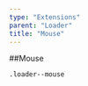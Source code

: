 ```yaml
---
type: "Extensions"
parent: "Loader"
title: "Mouse"
---
```


##Mouse

`.loader--mouse`

<demo>
  <demovanilla src="vanilla/demos/loader/mouse-spinner">
  </demovanilla>
</demo>

<demo>
  <demovanilla src="vanilla/demos/loader/mouse-filler">
  </demovanilla>
</demo>
